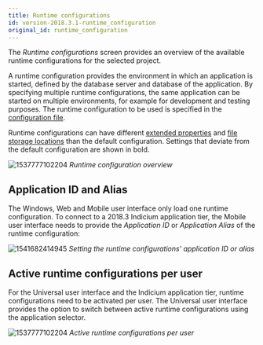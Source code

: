 ```yaml
---
title: Runtime configurations
id: version-2018.3.1-runtime_configuration
original_id: runtime_configuration
---
```


The *Runtime configurations* screen provides an overview of the available runtime configurations for the selected project.

A runtime configuration provides the environment in which an application is started, defined by the database server and database of the application. By specifying multiple runtime configurations, the same application can be started on multiple environments, for example for development and testing purposes. The runtime configuration to be used is specified in the [configuration file](configuration_file).

Runtime configurations can have different [extended properties](extended_properties) and [file storage locations](../kb/file_storage) than the default configuration. Settings that deviate from the default configuration are shown in bold.

![1537777102204](assets/sf/1537777102204.png)
*Runtime configuration overview*

## Application ID and Alias

The Windows, Web and Mobile user interface only load one runtime configuration. To connect to a 2018.3 Indicium application tier, the Mobile user interface needs to provide the *Application ID* or *Application Alias* of the runtime configuration:

![1541682414945](assets/sf/1541683324242.png)
*Setting the runtime configurations' application ID or alias*

## Active runtime configurations per user

For the Universal user interface and the Indicium application tier, runtime configurations need to be activated per user. The Universal user interface provides the option to switch between active runtime configurations using the application selector.

![1537777102204](assets/sf/user_runtime_configurations.png)
*Active runtime configurations per user*